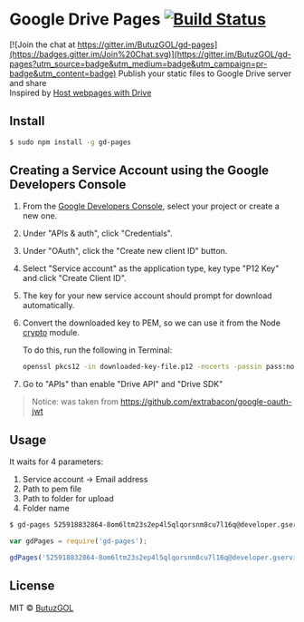 # Google Drive Pages [![Build Status](https://travis-ci.org/ButuzGOL/gd-pages.svg?branch=master)](https://travis-ci.org/ButuzGOL/gd-pages)

[![Join the chat at https://gitter.im/ButuzGOL/gd-pages](https://badges.gitter.im/Join%20Chat.svg)](https://gitter.im/ButuzGOL/gd-pages?utm_source=badge&utm_medium=badge&utm_campaign=pr-badge&utm_content=badge)
Publish your static files to Google Drive server and share  
Inspired by [Host webpages with Drive](https://support.google.com/drive/answer/2881970?hl=en)
## Install

```sh
$ sudo npm install -g gd-pages
```

## Creating a Service Account using the Google Developers Console

1. From the [Google Developers Console](https://cloud.google.com/console), select your project or create a new one.

2. Under "APIs & auth", click "Credentials".

3. Under "OAuth", click the "Create new client ID" button.

4. Select "Service account" as the application type, key type "P12 Key" and click "Create Client ID".

5. The key for your new service account should prompt for download automatically.

6. Convert the downloaded key to PEM, so we can use it from the Node [crypto](http://nodejs.org/api/crypto.html) module.

   To do this, run the following in Terminal:
   ```bash
   openssl pkcs12 -in downloaded-key-file.p12 -nocerts -passin pass:notasecret -nodes -out your-key-file.pem
   ```

7. Go to "APIs" than enable "Drive API" and "Drive SDK"

> Notice: was taken from https://github.com/extrabacon/google-oauth-jwt

## Usage

It waits for 4 parameters:  
1. Service account -> Email address  
2. Path to pem file  
3. Path to folder for upload  
4. Folder name

```sh
$ gd-pages 525918832864-8om6ltm23s2ep4l5qlqorsnm8cu7l16q@developer.gserviceaccount.com ./key.pem ./dist project
```

```js
var gdPages = require('gd-pages');

gdPages('525918832864-8om6ltm23s2ep4l5qlqorsnm8cu7l16q@developer.gserviceaccount.com', './key.pem', './dist', 'project');
```

## License

MIT © [ButuzGOL](https://butuzgol.github.io)
